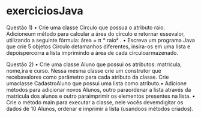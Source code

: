 # exerciciosJava
Questão 1) 
• Crie uma classe Circulo que possua o atributo raio. 
Adicioneum método para calcular a área do círculo e retornar essevalor, utilizando a seguinte fórmula: área = π * raio² .
• Escreva um programa Java que crie 5 objetos Circulo detamanhos diferentes, insira-os em uma lista e depoispercorra 
a lista imprimindo a área de cada círculoarmazenado.

Questão 2)
• Crie uma classe Aluno que possui os atributos: matricula, nome,ira e curso. 
Nessa mesma classe crie um construtor que recebavalores como parâmetro para cada atributo da classe. 
Crie umaclasse CadastroAluno que possui uma lista como atributo.• Adicione métodos para adicionar novos Alunos, 
outro paraordenar a lista através da matricula dos alunos e outro paraimprimir os elementos presentes na lista.
• Crie o método main para executar a classe, nele vocês devemdigitar os dados de 10 Alunos, ordenar e imprimir a 
lista (usandoos métodos criados).
